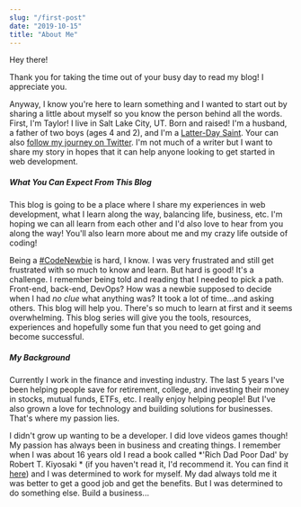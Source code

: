 ```yaml
---
slug: "/first-post"
date: "2019-10-15"
title: "About Me"
---
```


Hey there!

Thank you for taking the time out of your busy day to read my blog! I appreciate you.

Anyway, I know you're here to learn something and I wanted to start out by sharing a little about myself so you know the person behind all the words. First, I'm Taylor! I live in Salt Lake City, UT. Born and raised! I'm a husband, a father of two boys (ages 4 and 2), and I'm a [Latter-Day Saint](https://lds.org). Your can also [follow my journey on Twitter](https://twitter.com/codewithtaylor). I'm not much of a writer but I want to share my story in hopes that it can help anyone looking to get started in web development. 

##### What You Can Expect From This Blog

This blog is going to be a place where I share my experiences in web development, what I learn along the way, balancing life, business, etc. I'm hoping we can all learn from each other and I'd also love to hear from you along the way! You'll also learn more about me and my crazy life outside of coding!

Being a [#CodeNewbie](https://twitter.com/search?q=%23CodeNewbie&src=typeahead_click) is hard, I know. I was very frustrated and still get frustrated with so much to know and learn. But hard is good! It's a challenge. I remember being told and reading that I needed to pick a path. Front-end, back-end, DevOps? How was a newbie supposed to decide when I had _no clue_ what anything was? It took a lot of time...and asking others. This blog will help you. There's so much to learn at first and it seems overwhelming. This blog series will give you the tools, resources, experiences and hopefully some fun that you need to get going and become successful. 

##### My Background

Currently I work in the finance and investing industry. The last 5 years I've been helping people save for retirement, college, and investing their money in stocks, mutual funds, ETFs, etc. I really enjoy helping people! But I've also grown a love for technology and building solutions for businesses. That's where my passion lies. 

I didn't grow up wanting to be a developer. I did love videos games though! My passion has always been in business and creating things. I remember when I was about 16 years old I read a book called *'Rich Dad Poor Dad' by Robert T. Kiyosaki * (if you haven't read it, I'd recommend it. You can find it [here](https://amzn.to/2Xksrfd)) and I was determined to work for myself. My dad always told me it was better to get a good job and get the benefits. But I was determined to do something else. Build a business...